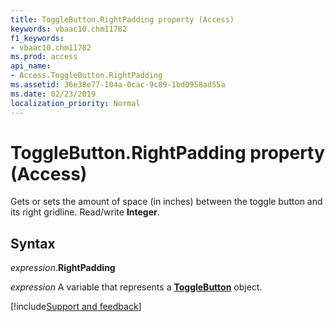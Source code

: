 ```yaml
---
title: ToggleButton.RightPadding property (Access)
keywords: vbaac10.chm11782
f1_keywords:
- vbaac10.chm11782
ms.prod: access
api_name:
- Access.ToggleButton.RightPadding
ms.assetid: 36e38e77-104a-0cac-9c89-1bd0958ad55a
ms.date: 02/23/2019
localization_priority: Normal
---
```



# ToggleButton.RightPadding property (Access)

Gets or sets the amount of space (in inches) between the toggle button and its right gridline. Read/write **Integer**.


## Syntax

_expression_.**RightPadding**

_expression_ A variable that represents a **[ToggleButton](Access.ToggleButton.md)** object.




[!include[Support and feedback](~/includes/feedback-boilerplate.md)]